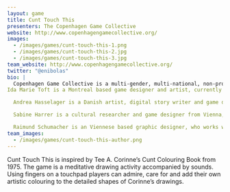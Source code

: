 ```yaml
---
layout: game
title: Cunt Touch This
presenters: The Copenhagen Game Collective
website: http://www.copenhagengamecollective.org/
images:
  - /images/games/cunt-touch-this-1.png
  - /images/games/cunt-touch-this-2.jpg
  - /images/games/cunt-touch-this-3.jpg
team_website: http://www.copenhagengamecollective.org/
twitter: "@enibolas"
bio: |
  Copenhagen Game Collective is a multi-gender, multi-national, non-profit game design collective based in Copenhagen, Denmark. The collective comprises a network of people and companies interested in independent game culture. Our members include  creative individuals first of all, but also small companies, non-commercial interest groups, and game communicators and disseminators.
Ida Marie Toft is a Montreal based game designer and artist, currently doing a PhD at Concordia University. Their work explores technology’s entanglement with culture, paying particular attention to the physical and material qualities of digital games.

  Andrea Hasselager is a Danish artist, digital story writer and game designer. As co-founder of both Game Girl Workshop and Lyst Summit - Celebrating Romance, Sex and Love in Games Andrea is also an active tenet in the development of inclusive game development milieu in Copenhagen and beyond.

  Sabine Harrer is a cultural researcher and game designer from Vienna, doing her PhD project on representations of loss and grief in video games. Sabine's research and practical work is driven by an interest in identity politics, sexuality, and relations of power.

  Raimund Schumacher is an Viennese based graphic designer, who works with user experience and interaction design. Raimund holds a Graphic Design diploma from the higher technical school for graphics and communication design in Linz /Austria.
team_images:
  - /images/games/cunt-touch-this-author.png
---
```

Cunt Touch This is inspired by Tee A. Corinne’s Cunt Colouring Book from 1975. The game is a meditative drawing activity accompanied by sounds. Using fingers on a touchpad players can admire, care for and add their own artistic colouring to the detailed shapes of Corinne’s drawings.
